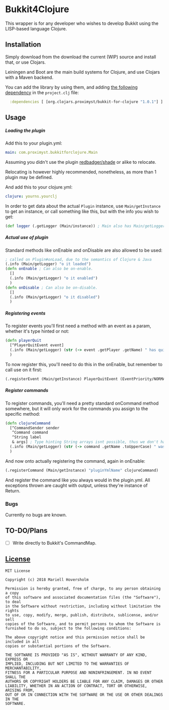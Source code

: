 # Bukkit4Clojure

This wrapper is for any developer who wishes to develop Bukkit using the LISP-based language Clojure.

## Installation

Simply download from the download the current (WIP) source and install that, or use Clojars.

Leiningen and Boot are the main build systems for Clojure, and use Clojars with a Maven backend.

You can add the library by using them, and adding [the following dependency](https://clojars.org/org.clojars.proximyst/bukkit-for-clojure) in the `project.clj` file:
```clojure
  :dependencies [ [org.clojars.proximyst/bukkit-for-clojure "1.0.1"] ]
```

## Usage

##### Loading the plugin
Add this to your plugin.yml:

```yaml
main: com.proximyst.bukkitforclojure.Main
```
Assuming you didn't use the plugin [redbadger/shade](https://github.com/redbadger/shade) or alike to relocate.

Relocating is however highly recommended, nonetheless, as more than 1 plugin may be defined.

And add this to your clojure.yml:

```yaml
clojure: yourns.yourclj
```

In order to get data about the actual `Plugin` instance, use `Main/getInstance` to get an instance, or call something like this, but with the info you wish to get:

```clojure
(def logger (.getLogger (Main/instance)) ; Main also has Main/getLogger defined for this.
```

##### Actual use of plugin
Standard methods like onEnable and onDisable are also allowed to be used:

```clojure
; called on Plugin#onLoad, due to the semantics of Clojure & Java
(.info (Main/getLogger) "o it loaded")
(defn onEnable ; Can also be on-enable.
  []
  (.info (Main/getLogger) "o it enabled")
  )
(defn onDisable ; Can also be on-disable.
  []
  (.info (Main/getLogger) "o it disabled")
  )
```
##### Registering events
To register events you'll first need a method with an event as a param, whether it's type hinted or not:
```clojure
(defn playerQuit
  [^PlayerQuitEvent event]
  (.info (Main/getLogger) (str (-> event .getPlayer .getName) " has quit the server."))
  )
```

To now register this, you'll need to do this in the onEnable, but remember to call use on it first:
```clojure
(.registerEvent (Main/getInstance) PlayerQuitEvent (EventPriority/NORMAL) playerQuit))
```

##### Register commands
To register commands, you'll need a pretty standard onCommand method somewhere, but it will only work for the commands you assign to the specific method:
```clojure
(defn clojureCommand
  [^CommandSender sender
   ^Command command
   ^String label
   & args] ; Type hinting String arrays isnt possible, thus we don't have any type of it, and rather just use it like a collection within clojure.
  (.info (Main/getLogger) (str (-> command .getName .toUpperCase) " was executed!"))
  )
```
And now onto actually registering the command, again in onEnable:
```clojure
(.registerCommand (Main/getInstance) "pluginYmlName" clojureCommand)
```
And register the command like you always would in the plugin.yml.
All exceptions thrown are caught with output, unless they're instance of Return.

### Bugs

Currently no bugs are known.

## TO-DO/Plans

- [ ] Write directly to Bukkit's CommandMap.

## [License](/LICENSE)

```
MIT License

Copyright (c) 2018 Mariell Hoversholm

Permission is hereby granted, free of charge, to any person obtaining a copy
of this software and associated documentation files (the "Software"), to deal
in the Software without restriction, including without limitation the rights
to use, copy, modify, merge, publish, distribute, sublicense, and/or sell
copies of the Software, and to permit persons to whom the Software is
furnished to do so, subject to the following conditions:

The above copyright notice and this permission notice shall be included in all
copies or substantial portions of the Software.

THE SOFTWARE IS PROVIDED "AS IS", WITHOUT WARRANTY OF ANY KIND, EXPRESS OR
IMPLIED, INCLUDING BUT NOT LIMITED TO THE WARRANTIES OF MERCHANTABILITY,
FITNESS FOR A PARTICULAR PURPOSE AND NONINFRINGEMENT. IN NO EVENT SHALL THE
AUTHORS OR COPYRIGHT HOLDERS BE LIABLE FOR ANY CLAIM, DAMAGES OR OTHER
LIABILITY, WHETHER IN AN ACTION OF CONTRACT, TORT OR OTHERWISE, ARISING FROM,
OUT OF OR IN CONNECTION WITH THE SOFTWARE OR THE USE OR OTHER DEALINGS IN THE
SOFTWARE.
```